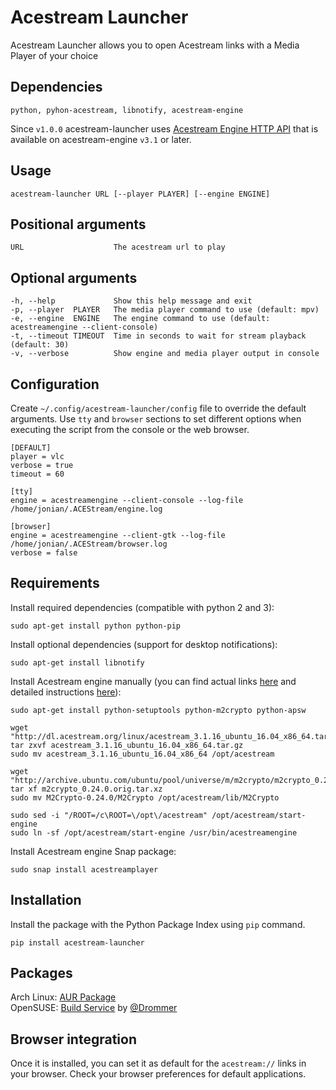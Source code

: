 # Acestream Launcher
Acestream Launcher allows you to open Acestream links with a Media Player of your choice

## Dependencies
```text
python, pyhon-acestream, libnotify, acestream-engine
```

Since `v1.0.0` acestream-launcher uses [Acestream Engine HTTP API](http://wiki.acestream.org/wiki/index.php/Engine_HTTP_API) that is available on acestream-engine `v3.1` or later.

## Usage
```shell
acestream-launcher URL [--player PLAYER] [--engine ENGINE]
```

## Positional arguments
```text
URL                    The acestream url to play
```

## Optional arguments
```text
-h, --help             Show this help message and exit
-p, --player  PLAYER   The media player command to use (default: mpv)
-e, --engine  ENGINE   The engine command to use (default: acestreamengine --client-console)
-t, --timeout TIMEOUT  Time in seconds to wait for stream playback (default: 30)
-v, --verbose          Show engine and media player output in console
```

## Configuration
Create `~/.config/acestream-launcher/config` file to override the default arguments. Use `tty` and `browser` sections to set different options when executing the script from the console or the web browser.

```text
[DEFAULT]
player = vlc
verbose = true
timeout = 60

[tty]
engine = acestreamengine --client-console --log-file /home/jonian/.ACEStream/engine.log

[browser]
engine = acestreamengine --client-gtk --log-file /home/jonian/.ACEStream/browser.log
verbose = false
```

## Requirements
Install required dependencies (compatible with python 2 and 3):

```shell
sudo apt-get install python python-pip
```

Install optional dependencies (support for desktop notifications):

```shell
sudo apt-get install libnotify
```

Install Acestream engine manually (you can find actual links [here](http://wiki.acestream.org/wiki/index.php/Download#Linux) and detailed instructions [here](http://wiki.acestream.org/wiki/index.php/Install_Ubuntu)):

```shell
sudo apt-get install python-setuptools python-m2crypto python-apsw

wget "http://dl.acestream.org/linux/acestream_3.1.16_ubuntu_16.04_x86_64.tar.gz"
tar zxvf acestream_3.1.16_ubuntu_16.04_x86_64.tar.gz
sudo mv acestream_3.1.16_ubuntu_16.04_x86_64 /opt/acestream

wget "http://archive.ubuntu.com/ubuntu/pool/universe/m/m2crypto/m2crypto_0.24.0.orig.tar.xz"
tar xf m2crypto_0.24.0.orig.tar.xz
sudo mv M2Crypto-0.24.0/M2Crypto /opt/acestream/lib/M2Crypto

sudo sed -i "/ROOT=/c\ROOT=\/opt\/acestream" /opt/acestream/start-engine
sudo ln -sf /opt/acestream/start-engine /usr/bin/acestreamengine
```

Install Acestream engine Snap package:

```shell
sudo snap install acestreamplayer
```

## Installation
Install the package with the Python Package Index using `pip` command.

```shell
pip install acestream-launcher
```

## Packages
Arch Linux: [AUR Package](https://aur.archlinux.org/packages/acestream-launcher)  
OpenSUSE: [Build Service](https://build.opensuse.org/project/show/home:drommer:p2pstreams) by [@Drommer](https://github.com/Drommer)

## Browser integration  
Once it is installed, you can set it as default for the `acestream://` links in your browser. Check your browser preferences for default applications.
